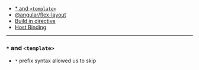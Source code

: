 * [* and `<template>`](#-and-template)
* [@angular/flex-layout](#angular-flex-layout)
* [Build in directive](#build-in-directives)
* [Host Binding](#host-binding)

******

### `*` and `<template>`

  - `*` prefix syntax allowed us to skip <template> tags and focus directly on the HTML element that we are including, excluding, or repeating. [More examples](https://angular.io/docs/ts/latest/guide/template-syntax.html#!#star-template)

### @angular/flex-layout
  - [API link](https://github.com/angular/flex-layout/wiki/API-Overview)
  - [Flex box guide](https://css-tricks.com/snippets/css/a-guide-to-flexbox/)
  - For children of container
    + `fxLayout`. values: `row | column | row-reverse | column-reverse`

       - examples: `fxLayout="row"`
       - Same as set css
      ```
       display: flex;
       flex-direction: $value;
      ```
    +  `fxLayoutAlign`: values: `start|center|end|space-around|space-between` `start|center|end|stretch`

      - Example: `fxLayoutAlign="start center"`
      - first value: `justify-content`
      - second value: `align-items`

    + `fxLayoutWrap` - this is equal in css: 'flex-wrap'
    + `fxLayoutGap` values: __%, px, vw, vh__

  - For host itself
    + `fxFlex`: size of element. __"" , px , %, vw, vh, " ",__
    + `fxFlexOrder` values: interger
    + `fxFlexOffset` __%, px, vw, vh__
    +  `fxFlexAlign` values: `start|baseline|center|end`. This is equal style in css: `align-self`
    + `fxFlexFill`

### Build in directive
- `<img [src]="movie.imageurl">` image src

### Host Binding
- Example check [here](../examples/hero-host-meta.component.ts)
